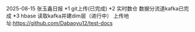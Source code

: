 2025-08-15 张玉鑫日报
*1 git上传(已完成)
*2 实时数仓 数据分流道kafka已完成
*3 hbase 读取kafka并建dim层（进行中）
上传地址:https://github.com/Dabaoyu12/test-docs
